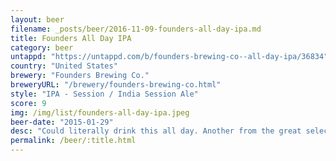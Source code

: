 ```yaml
---
layout: beer
filename: _posts/beer/2016-11-09-founders-all-day-ipa.md
title: Founders All Day IPA
category: beer
untappd: "https://untappd.com/b/founders-brewing-co--all-day-ipa/36834"
country: "United States"
brewery: "Founders Brewing Co."
breweryURL: "/brewery/founders-brewing-co.html"
style: "IPA - Session / India Session Ale"
score: 9
img: /img/list/founders-all-day-ipa.jpeg
beer-date: "2015-01-29"
desc: "Could literally drink this all day. Another from the great selection at Parsons"
permalink: /beer/:title.html
---
```

